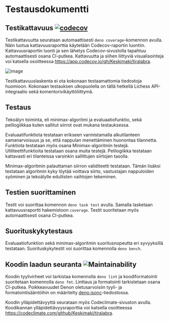 # Testausdokumentti

## Testikattavuus [![codecov](https://codecov.io/gh/Keskimaki/tiralabra/branch/main/graph/badge.svg?token=Y2NNQ3KPS0)](https://codecov.io/gh/Keskimaki/tiralabra)

Testikattavuutta seurataan automaattisesti `deno coverage`-komennon avulla. Näin
luotua kattavuusraporttia käytetään Codecov-raportin luontiin. Kattavuusraportin
luonti ja sen lähetys Codecov-sivustolla tapahtuu automaattisesti osana
CI-putkea. Kattavuutta ja siihen liittyviä visualisointeja voi katsella
osoitteessa https://app.codecov.io/gh/Keskimaki/tiralabra.

![image](https://user-images.githubusercontent.com/87322574/235288613-6ca97e5b-4b10-4976-b4be-2b2b96673c63.png)

Testikattavuuslaskenta ei ota kokonaan testaamattomia tiedostoja huomioon.
Kokonaan testauksen ulkopuolella on tällä hetkellä Lichess API-integraatio sekä
komentorivikäyttöliittymä.

## Testaus

Tekoälyn toiminta, eli minimax-algoritmi ja evaluaatiofunktio, sekä
pelilogiikkaa kuten sallitut siirrot ovat mukana testauksessa.

Evaluaatifunktiota testataan erikseen varmistamalla alkutilanteen samanarvoisuus
ja se, että nappulan menettäminen huonontaa tilannetta. Funktiota testataan myös
osana Minimax-algoritmin testejä. Utiliteettifunktioita testataan osana muita
testejä. Pelilogiikka testataan kattavasti eri tilanteissa varsinkin sallittujen
siirtojen tasolla.

Minimax-algoritmin palauttaman siirron validiteetti testataan. Tämän lisäksi
testataan algoritmin kyky löytää voittava siirto, vastustajan nappuloiden
syöminen ja tekoälylle edullisten vaihtojen tekeminen.

## Testien suorittaminen

Testit voi suorittaa komennon `deno task test` avulla. Samalla lasketaan
kattavuusraportti hakemistoon `coverage`. Testit suoritetaan myös
automaattisesti osana CI-putkea.

## Suorituskykytestaus

Evaluaatiofunktion sekä minimax-algoritmin suoritusnopeutta eri syvyyksillä
testataan. Suorituskykytestit voi suorittaa komennolla `deno bench`.

## Koodin laadun seuranta ![Maintainability](https://api.codeclimate.com/v1/badges/c9c944ac9abf94eddf74/maintainability)

Koodin tyylivirheet voi tarkistaa komennolla `deno lint` ja koodiformatointi
suoritetaan komennolla `deno fmt`. Linttaus ja formatointi tarkistetaan osana
CI-putkea. Poikkeavuudet Denon oletusarvoisiin tyyli- ja formatointisääntöihin
on määritelty [deno.jsonc](/deno.jsonc)-tiedostossa.

Koodin ylläpidettävyyttä seurataan myös Codeclimate-sivuston avulla. Koodikannan
ylläpidettävyysraporttia voi katsella osoitteessa
https://codeclimate.com/github/Keskimaki/tiralabra.
